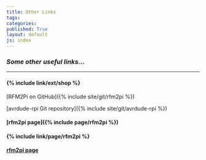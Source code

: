 ```yaml
---
title: Other Links
tags: 
categories: 
published: True
layout: default
js: index
---
```

### *Some other useful links...*
---------------------------------


#### {% include link/ext/shop %}








[RFM2Pi on GitHub]({% include site/git/rfm2pi %})

[avrdude-rpi Git repository]({% include site/git/avrdude-rpi %})

#### [rfm2pi page]({% include page/rfm2pi %})

#### {% include link/page/rfm2pi %}

#### [rfm2pi page]({{site.page}}install/raspberrypi/rfm2pi)
